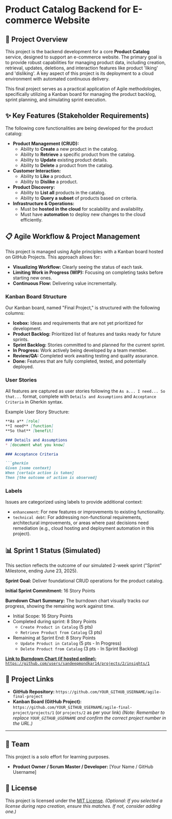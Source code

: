 # Product Catalog Backend for E-commerce Website

## 🚀 Project Overview

This project is the backend development for a core **Product Catalog** service, designed to support an e-commerce website. The primary goal is to provide robust capabilities for managing product data, including creation, retrieval, updates, deletions, and interaction features like product 'liking' and 'disliking'. A key aspect of this project is its deployment to a cloud environment with automated continuous delivery.

This final project serves as a practical application of Agile methodologies, specifically utilizing a Kanban board for managing the product backlog, sprint planning, and simulating sprint execution.

## ✨ Key Features (Stakeholder Requirements)

The following core functionalities are being developed for the product catalog:

* **Product Management (CRUD):**
    * Ability to **Create** a new product in the catalog.
    * Ability to **Retrieve** a specific product from the catalog.
    * Ability to **Update** existing product details.
    * Ability to **Delete** a product from the catalog.
* **Customer Interaction:**
    * Ability to **Like** a product.
    * Ability to **Dislike** a product.
* **Product Discovery:**
    * Ability to **List all** products in the catalog.
    * Ability to **Query a subset** of products based on criteria.
* **Infrastructure & Operations:**
    * Must be **hosted in the cloud** for scalability and availability.
    * Must have **automation** to deploy new changes to the cloud efficiently.

## 📋 Agile Workflow & Project Management

This project is managed using Agile principles with a Kanban board hosted on GitHub Projects. This approach allows for:

* **Visualizing Workflow:** Clearly seeing the status of each task.
* **Limiting Work in Progress (WIP):** Focusing on completing tasks before starting new ones.
* **Continuous Flow:** Delivering value incrementally.

### Kanban Board Structure

Our Kanban board, named "Final Project," is structured with the following columns:

* **Icebox:** Ideas and requirements that are not yet prioritized for development.
* **Product Backlog:** Prioritized list of features and tasks ready for future sprints.
* **Sprint Backlog:** Stories committed to and planned for the current sprint.
* **In Progress:** Work actively being developed by a team member.
* **Review/QA:** Completed work awaiting testing and quality assurance.
* **Done:** Features that are fully completed, tested, and potentially deployed.

### User Stories

All features are captured as user stories following the `As a... I need... So that...` format, complete with `Details and Assumptions` and `Acceptance Criteria` in Gherkin syntax.

Example User Story Structure:
```markdown
**As a** [role]
**I need** [function]
**So that** [benefit]

### Details and Assumptions
* [document what you know]

### Acceptance Criteria

```gherkin
Given [some context]
When [certain action is taken]
Then [the outcome of action is observed]
```

### Labels

Issues are categorized using labels to provide additional context:

* `enhancement`: For new features or improvements to existing functionality.
* `technical debt`: For addressing non-functional requirements, architectural improvements, or areas where past decisions need remediation (e.g., cloud hosting and deployment automation in this project).

## 📊 Sprint 1 Status (Simulated)

This section reflects the outcome of our simulated 2-week sprint ("Sprint" Milestone, ending June 23, 2025).

**Sprint Goal:** Deliver foundational CRUD operations for the product catalog.

**Initial Sprint Commitment:** 16 Story Points

**Burndown Chart Summary:**
The burndown chart visually tracks our progress, showing the remaining work against time.

* Initial Scope: 16 Story Points
* Completed during sprint: 8 Story Points
    * `Create Product in Catalog` (5 pts)
    * `Retrieve Product from Catalog` (3 pts)
* Remaining at Sprint End: 8 Story Points
    * `Update Product in Catalog` (5 pts - In Progress)
    * `Delete Product from Catalog` (3 pts - In Sprint Backlog)

[**Link to Burndown Chart (if hosted online):** `https://github.com/users/sandeepmondkar14/projects/2/insights/1`](https://github.com/users/sandeepmondkar14/projects/2/insights/1)


## 🔗 Project Links

* **GitHub Repository:** `https://github.com/YOUR_GITHUB_USERNAME/agile-final-project`
* **Kanban Board (GitHub Project):** `https://github.com/YOUR_GITHUB_USERNAME/agile-final-project/projects/1` (or `projects/2` as per your link)
    *(Note: Remember to replace `YOUR_GITHUB_USERNAME` and confirm the correct project number in the URL.)*

---

## 👥 Team

This project is a solo effort for learning purposes.

* **Product Owner / Scrum Master / Developer:** [Your Name / GitHub Username]

## 📝 License

This project is licensed under the [MIT License](https://opensource.org/licenses/MIT).
*(Optional: If you selected a license during repo creation, ensure this matches. If not, consider adding one.)*
